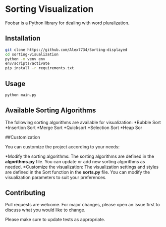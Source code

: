 # Sorting Visualization

Foobar is a Python library for dealing with word pluralization.

## Installation

```bash
git clone https://github.com/Alex7734/Sorting-displayed
cd sorting-visualization
python -m venv env
env/scripts/activate
pip install -r requirements.txt
```

## Usage

```python
python main.py
```

## Available Sorting Algorithms

The following sorting algorithms are available for visualization:
*Bubble Sort
*Insertion Sort
*Merge Sort
*Quicksort
*Selection Sort
*Heap Sor

##Customization

You can customize the project according to your needs:

*Modify the sorting algorithms: The sorting algorithms are defined in the **algorithms.py** file. You can update or add new sorting algorithms as needed.
*Customize the visualization: The visualization settings and styles are defined in the Sort function in the **sorts.py** file. You can modify the visualization parameters to suit your preferences.

## Contributing

Pull requests are welcome. For major changes, please open an issue first
to discuss what you would like to change.

Please make sure to update tests as appropriate.

